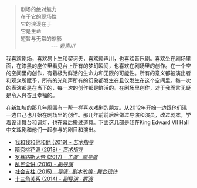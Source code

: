 > 剧场的绝对魅力<br/>
> 在于它的现场性<br/>
> 它的浪漫在于<br/>
> 它是生命<br/>
> 短暂与无常的缩影<br/>
> &nbsp;&nbsp;&nbsp;&nbsp;&nbsp;&nbsp;&nbsp;&nbsp;&nbsp;&nbsp;&nbsp;&nbsp;&nbsp;&nbsp;&nbsp;&nbsp;&nbsp;&nbsp;&nbsp;&nbsp;
> --- <cite>赖声川</cite>

我喜欢剧场，喜欢易卜生和契诃夫，喜欢赖声川，也喜欢音乐剧。喜欢坐在剧场里面，在漆黑的座位里看见台上所有的梦幻瞬间，也喜欢在剧场里的创作。在一个空的空间里的创作，有着极为鲜活的生命力和无限的可能性。所有的意义都被演出者和观众所赋予，所有的光和声所有的幻象都发生在且仅发生在这个空间里。每一次的表演都是在当下的，每一次的创作都是鲜活的。在剧场里创作，对于我而言无疑是令人兴奋且幸福的。

在新加坡的那几年周围有一帮一样喜欢戏剧的朋友。从2012年开始一边跟他们混一边自己也开始在剧场里的创作。那几年前前后后做过导演和演员，改过剧本，学着设计舞台和调灯，也在幕后搬过道具。下面这几部是我在King Edward VII Hall中文戏剧和他们一起参与的剧目和演出。

- [我和我和他和他 (2019) - _艺术指导_](/2019/02/23/me2-vs-he2/)
- [暗恋桃花源 (2018) - _艺术指导_](/2018/02/24/secret-love-in-peach-blossom-land/)
- [罗慕路斯大帝 (2017) - _主演 · 副导演_](/2017/02/19/romulus-the-great/)
- [乱民全讲 (2016) - _副导演_](/2016/02/05/mumble-jumble/)
- [社会支柱 (2015) - _导演 · 剧本改编 · 舞台设计_](/2015/02/03/the-pillars-of-society/)
- [十三角关系 (2014) - _副导演 · 群演_](/2014/02/12/menage-a-13/)